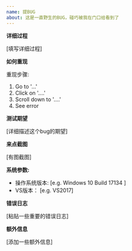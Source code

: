 ```yaml
---
name: 提BUG
about: 这是一直野生的BUG，碰巧被我在门口给看到了
---
```


**详细过程**

[填写详细过程]

**如何重现**

重现步骤:

1. Go to '...'
2. Click on '....'
3. Scroll down to '....'
4. See error

**测试期望**

[详细描述这个bug的期望]

**来点截图**

[有图截图]

**系统参数:**

- 操作系统版本: [e.g. Windows 10 Build 17134 ]
- VS版本： [e.g. VS2017]

**错误日志**

[粘贴一些重要的错误日志]

**额外信息**

[添加一些额外信息]
